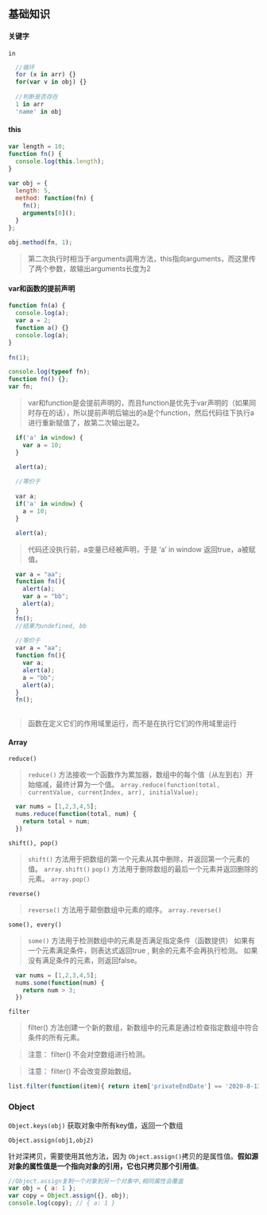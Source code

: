## 基础知识

#### 关键字
`in`
```js
  //循环
  for (x in arr) {}
  for(var v in obj) {}
  
  //判断是否存在
  1 in arr
  'name' in obj
```

#### this
```js
var length = 10;
function fn() {
  console.log(this.length);
}
 
var obj = {
  length: 5,
  method: function(fn) {
    fn();
    arguments[0]();
  }
};
 
obj.method(fn, 1);
```
> 第二次执行时相当于arguments调用方法，this指向arguments，而这里传了两个参数，故输出arguments长度为2

#### var和函数的提前声明
```js
function fn(a) {
  console.log(a); 
  var a = 2;
  function a() {}
  console.log(a); 
}
 
fn(1);
```

```js
console.log(typeof fn);
function fn() {};
var fn;
```
> var和function是会提前声明的，而且function是优先于var声明的（如果同时存在的话），所以提前声明后输出的a是个function，然后代码往下执行a进行重新赋值了，故第二次输出是2。

```js
  if('a' in window) {
    var a = 10;
  }

  alert(a);
  
  //等价于
  
  var a;
  if('a' in window) {
    a = 10;
  }

  alert(a);
```
> 代码还没执行前，a变量已经被声明，于是 ‘a’ in window 返回true，a被赋值。


```js
  var a = "aa";
  function fn(){
    alert(a);
    var a = "bb";
    alert(a);
  }
  fn();
  //结果为undefined, bb
  
  //等价于
  var a = "aa";
  function fn(){
    var a;
    alert(a);
    a = "bb";
    alert(a);
  }
  fn();
  
```
> 函数在定义它们的作用域里运行，而不是在执行它们的作用域里运行

#### Array
`reduce()`
> `reduce()` 方法接收一个函数作为累加器，数组中的每个值（从左到右）开始缩减，最终计算为一个值。
> `array.reduce(function(total, currentValue, currentIndex, arr), initialValue);`
```js
  var nums = [1,2,3,4,5];
  nums.reduce(function(total, num) {
    return total + num;
  })
```

`shift(), pop()`
> `shift()` 方法用于把数组的第一个元素从其中删除，并返回第一个元素的值。
> `array.shift()`
> `pop()` 方法用于删除数组的最后一个元素并返回删除的元素。
> `array.pop()`

`reverse()`
> `reverse()` 方法用于颠倒数组中元素的顺序。
> `array.reverse()`

`some(), every()` 
> `some()` 方法用于检测数组中的元素是否满足指定条件（函数提供）
  如果有一个元素满足条件，则表达式返回true , 剩余的元素不会再执行检测。
  如果没有满足条件的元素，则返回false。
```js
  var nums = [1,2,3,4,5];
  nums.some(function(num) {
    return num > 3;
  })
```
`filter`
> filter() 方法创建一个新的数组，新数组中的元素是通过检查指定数组中符合条件的所有元素。

> 注意： filter() 不会对空数组进行检测。

> 注意： filter() 不会改变原始数组。
```js
list.filter(function(item){ return item['privateEndDate'] == '2020-8-13' })
```

### Object

`Object.keys(obj)`  获取对象中所有key值，返回一个数组

 `Object.assign(obj1,obj2)`

针对深拷贝，需要使用其他方法，因为 `Object.assign()`拷贝的是属性值。**假如源对象的属性值是一个指向对象的引用，它也只拷贝那个引用值**。

```js
//Object.assign复制一个对象到另一个对象中,相同属性会覆盖
var obj = { a: 1 };
var copy = Object.assign({}, obj);
console.log(copy); // { a: 1 }
```